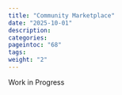 ```yaml
---
title: "Community Marketplace"
date: "2025-10-01"
description:
categories:
pageintoc: "68"
tags:
weight: "2"
---
```


<a id="community-marketplace"></a>

<!--# Community Marketplace-->

Work in Progress
